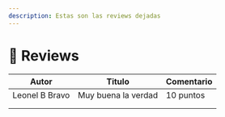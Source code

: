 ```yaml
---
description: Estas son las reviews dejadas
---
```


# 📝 Reviews

| Autor          | Titulo              | Comentario |
| -------------- | ------------------- | ---------- |
| Leonel B Bravo | Muy buena la verdad | 10 puntos  |
||||
||||
